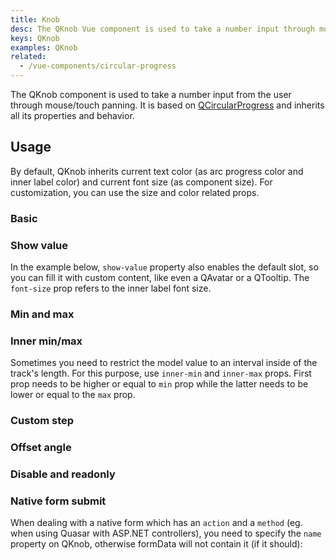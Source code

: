 ```yaml
---
title: Knob
desc: The QKnob Vue component is used to take a number input through mouse or touch panning.
keys: QKnob
examples: QKnob
related:
  - /vue-components/circular-progress
---
```


The QKnob component is used to take a number input from the user through mouse/touch panning. It is based on [QCircularProgress](/vue-components/circular-progress) and inherits all its properties and behavior.

<DocApi file="QKnob" />

## Usage

By default, QKnob inherits current text color (as arc progress color and inner label color) and current font size (as component size). For customization, you can use the size and color related props.

### Basic

<DocExample title="Basic" file="Basic" />

### Show value

In the example below, `show-value` property also enables the default slot, so you can fill it with custom content, like even a QAvatar or a QTooltip. The `font-size` prop refers to the inner label font size.

<DocExample title="Show value" file="ShowValue" />

### Min and max

<DocExample title="Custom min/max" file="MinMax" />

### Inner min/max <q-badge label="v2.5.4+" />

Sometimes you need to restrict the model value to an interval inside of the track's length. For this purpose, use `inner-min` and `inner-max` props. First prop needs to be higher or equal to `min` prop while the latter needs to be lower or equal to the `max` prop.

<DocExample title="Inner min/max" file="InnerMinMax" />

### Custom step

<DocExample title="Custom step" file="Step" />

### Offset angle

<DocExample title="Offset angle" file="Angle" />

### Disable and readonly

<DocExample title="Disable and readonly" file="DisableReadonly" />

### Native form submit

When dealing with a native form which has an `action` and a `method` (eg. when using Quasar with ASP.NET controllers), you need to specify the `name` property on QKnob, otherwise formData will not contain it (if it should):

<DocExample title="Native form" file="NativeForm" />
